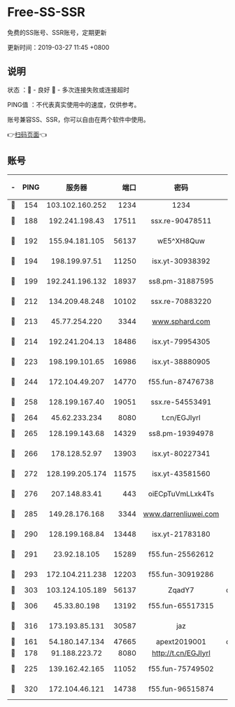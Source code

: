 # Free-SS-SSR

免费的SS账号、SSR账号，定期更新

更新时间：2019-03-27 11:45 +0800

## 说明

状态     ：🙂 - 良好 🙁 - 多次连接失败或连接超时

PING值   ：不代表真实使用中的速度，仅供参考。

账号兼容SS、SSR，你可以自由在两个软件中使用。

👉[扫码页面](https://liesauer.github.io/Free-SS-SSR/)👈

## 账号

|-|PING|服务器|端口|密码|加密方式|区域|
|:----:|:----:|:-----:|-----:|:----:|:----:|:----:|
|🙂|154|103.102.160.252|1234|1234|rc4-md5|JP|
|🙂|188|192.241.198.43|17511|ssx.re-90478511|aes-256-cfb|US|
|🙂|192|155.94.181.105|56137|wE5^XH8Quw|aes-256-cfb|US|
|🙂|194|198.199.97.51|11250|isx.yt-30938392|aes-256-cfb|US|
|🙂|199|192.241.196.132|18937|ss8.pm-31887595|aes-256-cfb|US|
|🙂|212|134.209.48.248|10102|ssx.re-70883220|aes-256-cfb|US|
|🙂|213|45.77.254.220|3344|www.sphard.com|aes-256-cfb|SG|
|🙂|214|192.241.204.13|18486|isx.yt-79954305|aes-256-cfb|US|
|🙂|223|198.199.101.65|16986|isx.yt-38880905|aes-256-cfb|US|
|🙂|244|172.104.49.207|14770|f55.fun-87476738|aes-256-cfb|SG|
|🙂|258|128.199.167.40|19051|ssx.re-54553491|aes-256-cfb|SG|
|🙂|264|45.62.233.234|8080|t.cn/EGJIyrl|rc4-md5|CA|
|🙂|265|128.199.143.68|14329|ss8.pm-19394978|aes-256-cfb|SG|
|🙂|266|178.128.52.97|13903|isx.yt-80227341|aes-256-cfb|SG|
|🙂|272|128.199.205.174|11575|isx.yt-43581560|aes-256-cfb|SG|
|🙂|276|207.148.83.41|443|oiECpTuVmLLxk4Ts|aes-256-cfb|AU|
|🙂|285|149.28.176.168|3344|www.darrenliuwei.com|aes-256-cfb|AU|
|🙂|290|128.199.168.84|13448|isx.yt-21783180|aes-256-cfb|SG|
|🙂|291|23.92.18.105|15289|f55.fun-25562612|aes-256-cfb|US|
|🙂|293|172.104.211.238|12203|f55.fun-30919286|aes-256-cfb|US|
|🙂|303|103.124.105.189|56137|ZqadY7|chacha20|US|
|🙂|306|45.33.80.198|13192|f55.fun-65517315|aes-256-cfb|US|
|🙂|316|173.193.85.131|30587|jaz|aes-256-cfb|US|
|🙂|161|54.180.147.134|47665|apext2019001|chacha20|KR|
|🙂|178|91.188.223.72|8080|http://t.cn/EGJIyrl|rc4-md5|RU|
|🙂|225|139.162.42.165|11052|f55.fun-75749502|aes-256-cfb|SG|
|🙂|320|172.104.46.121|14738|f55.fun-96515874|aes-256-cfb|SG|
